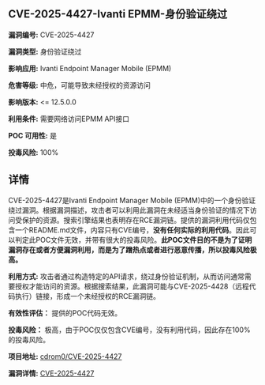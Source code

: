 ## CVE-2025-4427-Ivanti EPMM-身份验证绕过

**漏洞编号:** CVE-2025-4427

**漏洞类型:** 身份验证绕过

**影响应用:** Ivanti Endpoint Manager Mobile (EPMM)

**危害等级:** 中危，可能导致未经授权的资源访问

**影响版本:** <= 12.5.0.0

**利用条件:** 需要网络访问EPMM API接口

**POC 可用性:** 是

**投毒风险:** 100%

## 详情

CVE-2025-4427是Ivanti Endpoint Manager Mobile (EPMM)中的一个身份验证绕过漏洞。根据漏洞描述，攻击者可以利用此漏洞在未经适当身份验证的情况下访问受保护的资源。搜索引擎结果也表明存在RCE漏洞链。提供的漏洞利用代码仅包含一个README.md文件，内容只有CVE编号，**没有任何实际的利用代码**。因此可以判定此POC文件无效，并带有很大的投毒风险。**此POC文件目的不是为了证明漏洞存在或者方便漏洞利用，而是为了蹭热点或者进行恶意传播，所以投毒风险极高。**

**利用方式:** 攻击者通过构造特定的API请求，绕过身份验证机制，从而访问通常需要授权才能访问的资源。根据搜索结果，此漏洞可能与CVE-2025-4428（远程代码执行）链接，形成一个未经授权的RCE漏洞链。

**有效性评估：** 提供的POC代码无效。

**投毒风险：** 极高，由于POC仅仅包含CVE编号，没有利用代码，因此存在100%的投毒风险。


**项目地址:** [cdrom0/CVE-2025-4427](https://github.com/cdrom0/CVE-2025-4427)

**漏洞详情:** [CVE-2025-4427](https://nvd.nist.gov/vuln/detail/CVE-2025-4427)